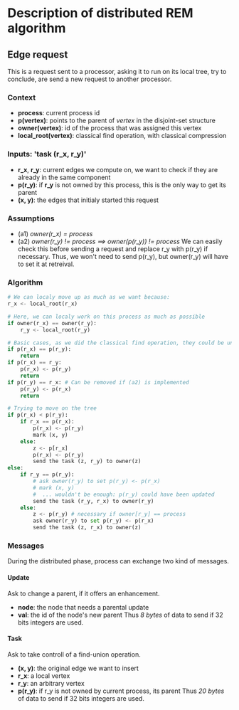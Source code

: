 Description of distributed REM algorithm
========================================

Edge request
------------
This is a request sent to a processor, asking it to run on its local tree, try to conclude, are send a new request to another processor.

### Context
 - **process**: current process id
 - **p(vertex)**: points to the parent of *vertex* in the disjoint-set structure
 - **owner(vertex)**: id of the process that was assigned this vertex
 - **local_root(vertex)**: classical find operation, with classical compression

### Inputs: 'task (r_x, r_y)'
 - **r_x**, **r_y**: current edges we compute on, we want to check if they are already in the same component
 - **p(r_y)**: if **r_y** is not owned by this process, this is the only way to get its parent
 - **(x, y)**: the edges that initialy started this request

### Assumptions
 - (a1) *owner(r_x) = process*
 - (a2) *owner(r_y) != process ==> owner(p(r_y)) != process*
   We can easily check this before sending a request and replace r_y with p(r_y) if necessary.
   Thus, we won't need to send p(r_y), but owner(r_y) will have to set it at retreival.

### Algorithm
```python
# We can localy move up as much as we want because:
r_x <- local_root(r_x)

# Here, we can localy work on this process as much as possible
if owner(r_x) == owner(r_y):
    r_y <- local_root(r_y)

# Basic cases, as we did the classical find operation, they could be unchecked and avoid a communication
if p(r_x) == p(r_y):
    return
if p(r_x) == r_y:
    p(r_x) <- p(r_y)
    return
if p(r_y) == r_x: # Can be removed if (a2) is implemented
    p(r_y) <- p(r_x)
    return

# Trying to move on the tree
if p(r_x) < p(r_y):
    if r_x == p(r_x):
        p(r_x) <- p(r_y)
        mark (x, y)
    else:
        z <- p[r_x]
        p(r_x) <- p(r_y)
        send the task (z, r_y) to owner(z)
else:
    if r_y == p(r_y):
        # ask owner(r_y) to set p(r_y) <- p(r_x)
        # mark (x, y)
        #  ... wouldn't be enough: p(r_y) could have been updated
        send the task (r_y, r_x) to owner(r_y)
    else:
        z <- p(r_y) # necessary if owner[r_y] == process
        ask owner(r_y) to set p(r_y) <- p(r_x)
        send the task (z, r_x) to owner(z)
```

### Messages
During the distributed phase, process can exchange two kind of messages.

#### Update
Ask to change a parent, if it offers an enhancement.
 - **node**: the node that needs a parental update
 - **val**: the id of the node's new parent
Thus *8 bytes* of data to send if 32 bits integers are used.

#### Task
Ask to take controll of a find-union operation.
 - **(x, y)**: the original edge we want to insert
 - **r_x**: a local vertex
 - **r_y**: an arbitrary vertex
 - **p(r_y)**: if r_y is not owned by current process, its parent
Thus *20 bytes* of data to send if 32 bits integers are used.
